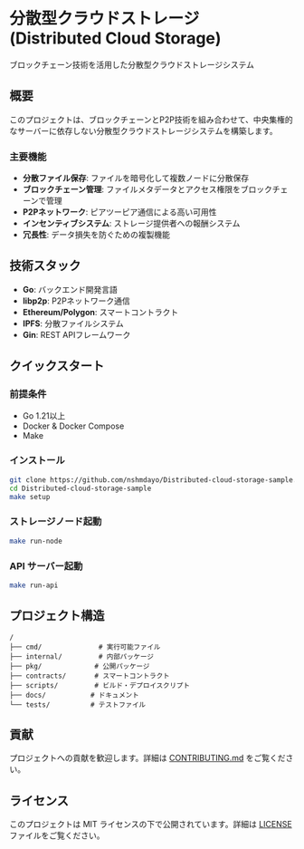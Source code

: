 # 分散型クラウドストレージ (Distributed Cloud Storage)

ブロックチェーン技術を活用した分散型クラウドストレージシステム

## 概要

このプロジェクトは、ブロックチェーンとP2P技術を組み合わせて、中央集権的なサーバーに依存しない分散型クラウドストレージシステムを構築します。

### 主要機能

- **分散ファイル保存**: ファイルを暗号化して複数ノードに分散保存
- **ブロックチェーン管理**: ファイルメタデータとアクセス権限をブロックチェーンで管理
- **P2Pネットワーク**: ピアツーピア通信による高い可用性
- **インセンティブシステム**: ストレージ提供者への報酬システム
- **冗長性**: データ損失を防ぐための複製機能

## 技術スタック

- **Go**: バックエンド開発言語
- **libp2p**: P2Pネットワーク通信
- **Ethereum/Polygon**: スマートコントラクト
- **IPFS**: 分散ファイルシステム
- **Gin**: REST APIフレームワーク

## クイックスタート

### 前提条件

- Go 1.21以上
- Docker & Docker Compose
- Make

### インストール

```bash
git clone https://github.com/nshmdayo/Distributed-cloud-storage-sample.git
cd Distributed-cloud-storage-sample
make setup
```

### ストレージノード起動

```bash
make run-node
```

### API サーバー起動

```bash
make run-api
```

## プロジェクト構造

```
/
├── cmd/              # 実行可能ファイル
├── internal/         # 内部パッケージ
├── pkg/             # 公開パッケージ
├── contracts/       # スマートコントラクト
├── scripts/         # ビルド・デプロイスクリプト
├── docs/           # ドキュメント
└── tests/          # テストファイル
```

## 貢献

プロジェクトへの貢献を歓迎します。詳細は [CONTRIBUTING.md](CONTRIBUTING.md) をご覧ください。

## ライセンス

このプロジェクトは MIT ライセンスの下で公開されています。詳細は [LICENSE](LICENSE) ファイルをご覧ください。